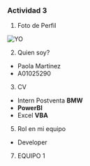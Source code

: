 ### Actividad 3

1. Foto de Perfil

![YO]("C:\Users\paola\Desktop\inteligencia_artificial\inteligencia_artificial_2023\alumnos\Paola_Martinez\imagenes\IMG_9764.jpg")

2. Quien soy?
  * Paola Martinez
  * A01025290
  
3. CV
  * Intern Postventa __BMW__
  * __PowerBI__
  * Excel __VBA__
  
5. Rol en mi equipo
  * Developer
  
7. EQUIPO 1

